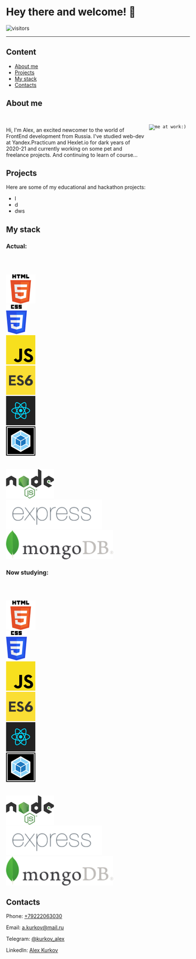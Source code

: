 
# Hey there and welcome! 👋

![visitors](https://visitor-badge.glitch.me/badge?page_id=alex-kurkov.alex-kurkov)

----

## **Content**
  - [About me](#About-me)
  - [Projects](#Projects)
  - [My stack](#My-stack)
  - [Contacts](#Contacts)

## About me
<code>
<img height="120" alt="me at work:)" vspace="10" hspace="10" align="right" src="./icons/me.gif">
</code>
Hi, I'm Alex, an excited newcomer to the world of FrontEnd development from Russia.
I've studied web-dev at Yandex.Practicum and Hexlet.io for dark years of 2020-21 and currently working on some pet and freelance projects. And continuing to learn of course... 

## Projects

Here are some of my educational and hackathon projects:

- l
- d
- dws


<!--
**alex-kurkov/alex-kurkov** is a ✨ _special_ ✨ repository because its `README.md` (this file) appears on your GitHub profile.

Here are some ideas to get you started:

- 🔭 I’m currently working on ...
- 🌱 I’m currently learning ...
- 👯 I’m looking to collaborate on ...
- 🤔 I’m looking for help with ...
- 💬 Ask me about ...
- 📫 How to reach me: ...
- 😄 Pronouns: ...
- ⚡ Fun fact: ...


🔜 
-->
## My stack

### Actual:
<code>
<br/>
<a href="https://developer.mozilla.org/ru/docs/Web/Guide/HTML/HTML5"><img height="80" src="./icons/html.png"></a>
<a href="https://developer.mozilla.org/ru/docs/Web/Guide/HTML/HTML5"><img height="80" src="./icons/css.png"></a>
<a href="https://developer.mozilla.org/ru/docs/Web/Guide/HTML/HTML5"><img height="80" src="./icons/JS.png"></a>
<a href="https://developer.mozilla.org/ru/docs/Web/Guide/HTML/HTML5"><img height="80" src="./icons/ES6.jpg"></a>
<a href="https://developer.mozilla.org/ru/docs/Web/Guide/HTML/HTML5"><img height="80" src="./icons/React.jpg"></a>
<a href="https://developer.mozilla.org/ru/docs/Web/Guide/HTML/HTML5"><img height="80" src="./icons/webpack.png"></a>
<br/>
<a href="https://developer.mozilla.org/ru/docs/Web/Guide/HTML/HTML5"><img height="80" src="./icons/NODEJS.png"></a>
<a href="https://developer.mozilla.org/ru/docs/Web/Guide/HTML/HTML5"><img height="80" src="./icons/Expressjs.png"></a>
<a href="https://developer.mozilla.org/ru/docs/Web/Guide/HTML/HTML5"><img height="80" src="./icons/mongo.png"></a>
</code>

### Now studying:
<code>
<br/>
<a href="https://developer.mozilla.org/ru/docs/Web/Guide/HTML/HTML5"><img height="80" src="./icons/html.png"></a>
<a href="https://developer.mozilla.org/ru/docs/Web/Guide/HTML/HTML5"><img height="80" src="./icons/css.png"></a>
<a href="https://developer.mozilla.org/ru/docs/Web/Guide/HTML/HTML5"><img height="80" src="./icons/JS.png"></a>
<a href="https://developer.mozilla.org/ru/docs/Web/Guide/HTML/HTML5"><img height="80" src="./icons/ES6.jpg"></a>
<a href="https://developer.mozilla.org/ru/docs/Web/Guide/HTML/HTML5"><img height="80" src="./icons/React.jpg"></a>
<a href="https://developer.mozilla.org/ru/docs/Web/Guide/HTML/HTML5"><img height="80" src="./icons/webpack.png"></a>
<br/>
<a href="https://developer.mozilla.org/ru/docs/Web/Guide/HTML/HTML5"><img height="80" src="./icons/NODEJS.png"></a>
<a href="https://developer.mozilla.org/ru/docs/Web/Guide/HTML/HTML5"><img height="80" src="./icons/Expressjs.png"></a>
<a href="https://developer.mozilla.org/ru/docs/Web/Guide/HTML/HTML5"><img height="80" src="./icons/mongo.png"></a>
</code>

## Contacts

Phone: [+79222063030](tel:+79222063030 "Tel")

Email: [a.kurkov@mail.ru](mailto:alexkourkov@yandex.ru "Email")

Telegram: [@kurkov_alex](https://t.me/kurkov_alex)

LinkedIn: [Alex Kurkov](https://www.linkedin.com/in/алексей-курков-667b3677/)



